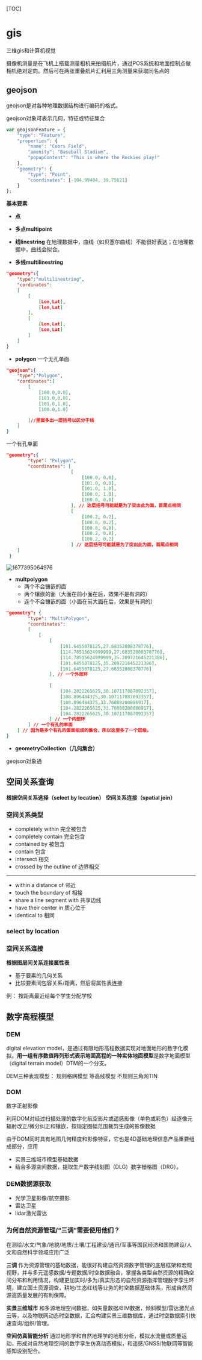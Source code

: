 [TOC]



# gis





三维gis和计算机视觉



摄像机测量是在飞机上搭载测量相机来拍摄航片，通过POS系统和地面控制点做相机绝对定向。然后可在两张重叠航片汇利用三角测量来获取同名点的







## geojson

geojson是对各种地理数据结构进行编码的格式。



geojson对象可表示几何，特征或特征集合

```javascript
var geojsonFeature = {
    "type": "Feature",
    "properties": {
        "name": "Coors Field",
        "amenity": "Baseball Stadium",
        "popupContent": "This is where the Rockies play!"
    },
    "geometry": {
        "type": "Point",
        "coordinates": [-104.99404, 39.75621]
    }
};
```

**基本要素**
+ **点**
+ **多点multipoint**
+ **线linestring**
    在地理数据中，曲线（如贝塞尔曲线）不能很好表达；在地理数据中，曲线会拟合。

+ **多线multilinestring**
  
```json
"geometry":{
    "type":"multilinestring",
    "cordinates":
    [
        [
            [Lon,Lat],
            [lon,Lat]
        ],
        [
            [Lon,Lat],
            [Lon,Lat]
        ]
    ]
}
```




+ **polygon**
一个无孔单面

```json
"geojson":{
    "type":"Polygon",
    "cordinates":[
        [
            [100.0,0.0],
            [101.0,0.0],
            [101.0,1.0],
            [100.0,1.0]

        ]//里面多出一层括号以区分于线
    ]
}
```
一个有孔单面
```json
"geometry":{ 
        "type": "Polygon",
        "coordinates": [
                        [ 
                            [100.0, 0.0], 
                            [101.0, 0.0], 
                            [101.0, 1.0], 
                            [100.0, 1.0], 
                            [100.0, 0.0] 
                        ], // 这层括号可能就是为了突出此为面，首尾点相同
                        [ 
                            [100.2, 0.2], 
                            [100.8, 0.2], 
                            [100.8, 0.8], 
                            [100.2, 0.8], 
                            [100.2, 0.2] 
                        ] // 这层括号可能就是为了突出此为面，首尾点相同
    ]
 }
 ```

![1677395064976](image/gis&graphics/1677395064976.png)

+ **multpolygon**
   + 两个不会镶嵌的面
   + 两个镶嵌的面（大面在前小面在后，效果不是有洞的）
   + 连个不会镶嵌的面（小面在前大面在后，效果是有洞的）

```json
"geometry": {
        "type": "MultiPolygon",
        "coordinates":
        [ 
            [
                [
                    [101.6455078125,27.68352808378776],
                    [114.78515624999999,27.68352808378776],
                    [114.78515624999999,35.209721645221386],
                    [101.6455078125,35.209721645221386],
                    [101.6455078125,27.68352808378776]
                ], // 一个外部环
                
                [
                    [104.2822265625,30.107117887092357],
                    [108.896484375,30.107117887092357],
                    [108.896484375,33.76088200086917],
                    [104.2822265625,33.76088200086917],
                    [104.2822265625,30.107117887092357]
                ] // 一个内部环
        ] // 一个有孔的单面
    ] // 因为是多个有孔的蛋面组成的集合，所以这里多了一个层级。 
}
```

+ **geometryCollection（几何集合）**










geojson对象通



## 空间关系查询
**根据空间关系选择（select by location）**
**空间关系连接（spatial join）**

### 空间关系类型
+ completely within 完全被包含
+ completely contain 完全包含
+ contained by 被包含
+ contain 包含
+ intersect 相交
+ crossed by the outline of 边界相交
---
+ within a distance of 邻近
+ touch the boundary of 相接
+ share a line segment with 共享边线
+ have their center in 质心位于
+ identical to 相同

### select by location


### 空间关系连接
**根据图层间关系连接属性表**
+ 基于要素的几何关系
+ 比较要素间包容关系/距离，然后将属性表连接
  
例：
按距离最近给每个学生分配学校





## 数字高程模型
### DEM

digital elevation model，是通过有限地形高程数据实现对地面地形的数字化模拟。**用一组有序数值阵列形式表示地面高程的一种实体地面模型**是数字地面模型（digital terrain model）DTM的一个分支。

DEM三种表现模型：
规则格网模型
等高线模型
不规则三角网TIN



### DOM
数字正射影像

利用DOM对经过扫描处理的数字化航空影片或遥感影像（单色或彩色）经逐像元辐射改正/微分纠正和镶嵌，按规定图幅范围裁剪生成的影像数据

由于DOM同时具有地图几何精度和影像特征，它也是4D基础地理信息产品重要组成部分，应用
+ 实景三维城市模型基础数据
+ 结合多源空间数据，提取生产数字线划图（DLG）数字栅格图（DRG）。

### DEM数据源获取
+ 光学卫星影像/航空摄影
+ 雷达卫星
+ lidar激光雷达
  

### 为何自然资源管理/“三调”需要使用他们？
在测绘/水文/气象/地貌/地质/土壤/工程建设/通讯/军事等国民经济和国防建设/人文和自然科学领域应用广泛

**三调**
作为资源管理的基础数据，能很好构建自然资源数字管理的底层框架和宏观视野，并与多元遥感数据/专题数据/时空数据融合，掌握各类型自然资源的精确空间分布和利用情况，构建更加实时/多为/真实形态的自然资源指挥管理数字孪生环境，建立国土资源调查，耕地/生态红线等业务的时空数据基础体系，形成自然资源高质量发展的有利保障。

**实景三维城市**
和多源地理空间数据，如矢量数据/BIM数据，倾斜模型/雷达激光点云等，以及物联网动态时空数据，汇合构建实景三维数据库，通过时空数据索引快速查询/组织/管理。


**空间仿真智能分析**
通过地形学和自然地理学的地形分析，模拟水流量或质量运动，形成对自然地理空间的数字孪生仿真动态模拟，和遥感/GNSS/物联网等智能感知设别配合。














